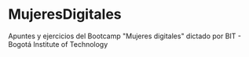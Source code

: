# MujeresDigitales
Apuntes y ejercicios del Bootcamp "Mujeres digitales" dictado por BIT - Bogotá Institute of Technology
